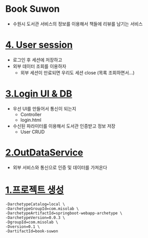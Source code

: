 # Book Suwon 
- 수원시 도서관 서비스의 정보를 이용해서 책들에 리뷰를 남기는 서비스

# [4. User session](https://github.com/misolab/book-suwon/issues/4)
- 로그인 후 세션에 저장하고
- 외부 데이터 조회를 이용하자
  - 외부 세션이 만료되면 우리도 세션 close (목록 조회하면서...)

# [3.Login UI & DB](https://github.com/misolab/book-suwon/issues/3)
- 우선 UI를 만들어서 통신이 되는지
  - Controller
  - login.html
- 수신된 파라미터를 이용해서 도서관 인증받고 정보 저장
  - User CRUD

# [2.OutDataService](https://github.com/misolab/book-suwon/issues/2)
- 외부 서비스와 통신으로 인증 및 데이터를 가져온다

# [1.프로젝트 생성](https://github.com/misolab/book-suwon/issues/1)
```mvn archetype:generate \
-DarchetypeCatalog=local \
-DarchetypeGroupId=com.misolab \
-DarchetypeArtifactId=springboot-webapp-archetype \
-DarchetypeVersion=0.0.3 \
-DgroupId=com.misolab \
-Dversion=0.1 \
-DartifactId=book-suwon